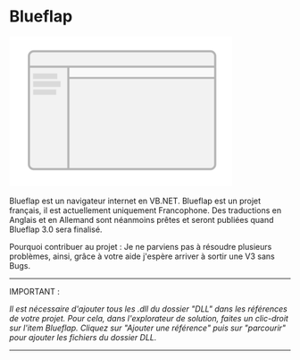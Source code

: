 Blueflap
========

![Alt text](Images/Bluewindow.png "logo_main")

Blueflap est un navigateur internet en VB.NET.
Blueflap est un projet français, il est actuellement uniquement Francophone.
Des traductions en Anglais et en Allemand sont néanmoins prêtes et seront publiées quand Blueflap 3.0 sera finalisé.

Pourquoi contribuer au projet :
Je ne parviens pas à résoudre plusieurs problèmes, ainsi, grâce à votre aide j'espère arriver à sortir une V3 sans Bugs.

-----------------

IMPORTANT :

_Il est nécessaire d'ajouter tous les .dll du dossier "DLL" dans les références de votre projet.
Pour cela, dans l'explorateur de solution, faites un clic-droit sur l'item Blueflap. Cliquez sur "Ajouter une référence" puis sur "parcourir" pour ajouter les fichiers du dossier DLL._

-----------------
